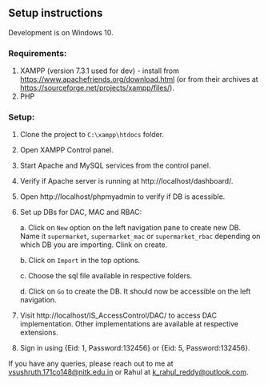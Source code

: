 ## Setup instructions

Development is on Windows 10.

### Requirements:

1. XAMPP (version 7.3.1 used for dev) - install from https://www.apachefriends.org/download.html (or from their archives at https://sourceforge.net/projects/xampp/files/).
2. PHP

### Setup:

1. Clone the project to `C:\xampp\htdocs` folder.
2. Open XAMPP Control panel.
3. Start Apache and MySQL services from the control panel.
4. Verify if Apache server is running at http://localhost/dashboard/.
5. Open http://localhost/phpmyadmin to verify if DB is acessible.
6. Set up DBs for DAC, MAC and RBAC:
    
    a. Click on `New` option on the left navigation pane to create new DB. Name it `supermarket`, `supermarket_mac` or `supermarket_rbac` depending on which DB you are importing. Clink on create.

    b. Click on `Import` in the top options.

    c. Choose the sql file available in respective folders.

    d. Click on `Go` to create the DB. It should now be accessible on the left navigation.

7. Visit http://localhost/IS_AccessControl/DAC/ to access DAC implementation. Other implementations are available at respective extensions.
8. Sign in using {Eid: 1, Password:132456} or {Eid: 5, Password:132456}.

If you have any queries, please reach out to me at [vsushruth.171co148@nitk.edu.in](mailto:vsushruth.171co148@nitk.edu.in) or Rahul at [k_rahul_reddy@outlook.com](mailto:k_rahul_reddy@outlook.com).